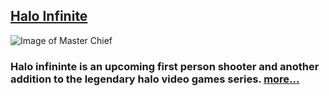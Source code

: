 ## [Halo Infinite](https://pranbhardwaj.github.io/Mini-Website-Project/HaloInfinite)

![Image of Master Chief](https://www.looper.com/img/gallery/the-untold-truth-of-halos-master-chief/intro-1603465431.jpg)
### Halo infininte is an upcoming first person shooter and another addition to the legendary halo video games series. [more...](https://pranbhardwaj.github.io/Mini-Website-Project/HaloInfinite)
